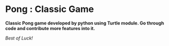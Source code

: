 # Pong : Classic Game

**Classic Pong game developed by python using Turtle module.
Go through code and contribute more features into it.**

*Best of Luck!*

